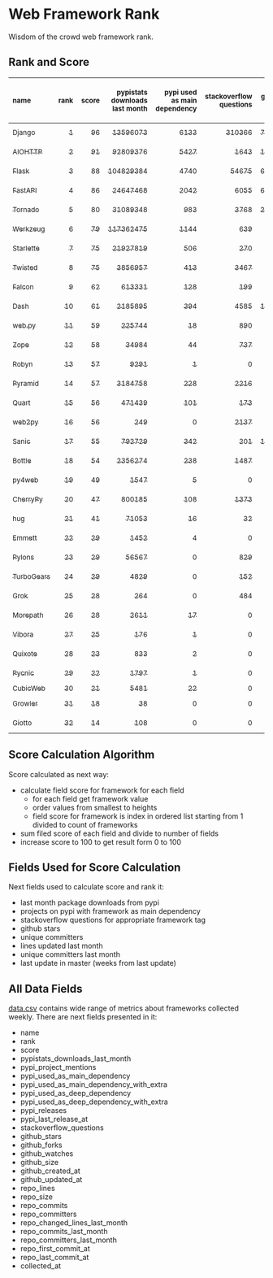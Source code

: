 # Web Framework Rank
Wisdom of the crowd web framework rank.

## Rank and Score
<sub>name</sub> | <sub>rank</sub> | <sub>score</sub> | <sub>pypistats downloads last month</sub> | <sub>pypi used as main dependency</sub> | <sub>stackoverflow questions</sub> | <sub>github stars</sub> | <sub>repo unique committers</sub> | <sub>repo changed lines last month</sub> | <sub>repo unique committers last month</sub> | <sub>repo last commit</sub>
:--- | ---: | ---: | ---: | ---: | ---: | ---: | ---: | ---: | ---: | ---:
[<sub>Django</sub>](https://github.com/django/django "first commit: 2005-07-13") | [<sub>1</sub>](# "  +0 last week") | [<sub>96</sub>](# "  +1 last week") | [<sub>13596073</sub>](# "  #7 in pypistats downloads last month -2.54% last week") | [<sub>6133</sub>](# "  #1 in pypi used as main dependency +0.38% last week") | [<sub>310366</sub>](# "  #1 in stackoverflow questions +0.02% last week") | [<sub>74188</sub>](# "  #1 in github stars +0.17% last week") | [<sub>2983</sub>](# "  #1 in repo unique committers +0.1% last week") | [<sub>3638</sub>](# "▲ #4 in repo changed lines last month -1.6% last week") | [<sub>33</sub>](# "  #1 in repo unique committers last month -2.94% last week") | [<sub>2023-11-25</sub>](# "  #1 in repo last commit 1 week ago")
[<sub>AIOHTTP</sub>](https://github.com/aio-libs/aiohttp "first commit: 2013-10-01") | [<sub>2</sub>](# "  +0 last week") | [<sub>91</sub>](# "  +0 last week") | [<sub>92809376</sub>](# "  #3 in pypistats downloads last month +0.39% last week") | [<sub>5427</sub>](# "  #2 in pypi used as main dependency +0.52% last week") | [<sub>1643</sub>](# "  #9 in stackoverflow questions +0.18% last week") | [<sub>14116</sub>](# "  #7 in github stars +0.14% last week") | [<sub>731</sub>](# "  #3 in repo unique committers +0.27% last week") | [<sub>5441</sub>](# "  #2 in repo changed lines last month -1.89% last week") | [<sub>13</sub>](# "  #2 in repo unique committers last month +0.0% last week") | [<sub>2023-11-25</sub>](# "  #1 in repo last commit 1 week ago")
[<sub>Flask</sub>](https://github.com/pallets/flask "first commit: 2010-04-06; uses: Werkzeug") | [<sub>3</sub>](# "▲ +1 last week") | [<sub>88</sub>](# "▲ -2 last week") | [<sub>104829384</sub>](# "  #2 in pypistats downloads last month -1.23% last week") | [<sub>4740</sub>](# "  #3 in pypi used as main dependency +0.47% last week") | [<sub>54675</sub>](# "  #2 in stackoverflow questions +0.05% last week") | [<sub>65034</sub>](# "  #2 in github stars +0.1% last week") | [<sub>842</sub>](# "  #2 in repo unique committers +0.0% last week") | [<sub>1837</sub>](# "  #7 in repo changed lines last month -0.22% last week") | [<sub>4</sub>](# "▼ #8 in repo unique committers last month -20.0% last week") | [<sub>2023-11-15</sub>](# "▼ #11 in repo last commit 2 weeks ago")
[<sub>FastAPI</sub>](https://github.com/tiangolo/fastapi "first commit: 2018-12-05; uses: Starlette") | [<sub>4</sub>](# "▼ -1 last week") | [<sub>86</sub>](# "▼ -4 last week") | [<sub>24647468</sub>](# "  #5 in pypistats downloads last month +4.49% last week") | [<sub>2042</sub>](# "  #4 in pypi used as main dependency +1.34% last week") | [<sub>6055</sub>](# "  #3 in stackoverflow questions +0.3% last week") | [<sub>64989</sub>](# "  #3 in github stars +0.38% last week") | [<sub>531</sub>](# "  #4 in repo unique committers +0.0% last week") | [<sub>119</sub>](# "▼ #14 in repo changed lines last month -88.55% last week") | [<sub>7</sub>](# "▼ #5 in repo unique committers last month -46.15% last week") | [<sub>2023-11-18</sub>](# "▼ #4 in repo last commit 2 weeks ago")
[<sub>Tornado</sub>](https://github.com/tornadoweb/tornado "first commit: 2009-09-09") | [<sub>5</sub>](# "  +0 last week") | [<sub>80</sub>](# "  +0 last week") | [<sub>31089348</sub>](# "  #4 in pypistats downloads last month +0.14% last week") | [<sub>983</sub>](# "  #6 in pypi used as main dependency +0.41% last week") | [<sub>3768</sub>](# "  #5 in stackoverflow questions -0.05% last week") | [<sub>21334</sub>](# "  #4 in github stars +0.0% last week") | [<sub>451</sub>](# "  #6 in repo unique committers +0.0% last week") | [<sub>440</sub>](# "▲ #9 in repo changed lines last month +0.0% last week") | [<sub>1</sub>](# "  #12 in repo unique committers last month +0.0% last week") | [<sub>2023-11-16</sub>](# "▼ #11 in repo last commit 2 weeks ago")
[<sub>Werkzeug</sub>](https://github.com/pallets/werkzeug "first commit: 2007-05-04; used by: Flask and Quart") | [<sub>6</sub>](# "  +0 last week") | [<sub>79</sub>](# "  -1 last week") | [<sub>117362475</sub>](# "  #1 in pypistats downloads last month -1.16% last week") | [<sub>1144</sub>](# "  #5 in pypi used as main dependency +0.26% last week") | [<sub>639</sub>](# "  #15 in stackoverflow questions +0.31% last week") | [<sub>6451</sub>](# "  #12 in github stars +0.03% last week") | [<sub>495</sub>](# "  #5 in repo unique committers +0.0% last week") | [<sub>1843</sub>](# "  #6 in repo changed lines last month -2.12% last week") | [<sub>5</sub>](# "  #6 in repo unique committers last month -16.67% last week") | [<sub>2023-11-11</sub>](# "▼ #11 in repo last commit 3 weeks ago")
[<sub>Starlette</sub>](https://github.com/encode/starlette "first commit: 2018-06-25; used by: FastAPI") | [<sub>7</sub>](# "▲ +1 last week") | [<sub>75</sub>](# "▲ +4 last week") | [<sub>21927819</sub>](# "  #6 in pypistats downloads last month +1.25% last week") | [<sub>506</sub>](# "  #7 in pypi used as main dependency +2.02% last week") | [<sub>270</sub>](# "  #17 in stackoverflow questions +0.37% last week") | [<sub>8902</sub>](# "  #9 in github stars +0.24% last week") | [<sub>259</sub>](# "  #11 in repo unique committers +0.0% last week") | [<sub>133</sub>](# "▲ #12 in repo changed lines last month -6.99% last week") | [<sub>9</sub>](# "▲ #3 in repo unique committers last month +12.5% last week") | [<sub>2023-11-23</sub>](# "▲ #4 in repo last commit 1 week ago")
[<sub>Twisted</sub>](https://github.com/twisted/twisted "first commit: 2001-07-09") | [<sub>8</sub>](# "▼ -1 last week") | [<sub>75</sub>](# "▼ +0 last week") | [<sub>3856957</sub>](# "  #8 in pypistats downloads last month -1.09% last week") | [<sub>413</sub>](# "  #8 in pypi used as main dependency +0.0% last week") | [<sub>3467</sub>](# "  #6 in stackoverflow questions +0.0% last week") | [<sub>5263</sub>](# "  #15 in github stars +0.11% last week") | [<sub>307</sub>](# "  #9 in repo unique committers +0.0% last week") | [<sub>3641</sub>](# "▲ #3 in repo changed lines last month -14.77% last week") | [<sub>4</sub>](# "▲ #8 in repo unique committers last month +0.0% last week") | [<sub>2023-11-06</sub>](# "▼ #15 in repo last commit 3 weeks ago")
[<sub>Falcon</sub>](https://github.com/falconry/falcon "first commit: 2012-12-06; used by: hug") | [<sub>9</sub>](# "▲ +1 last week") | [<sub>62</sub>](# "▲ -1 last week") | [<sub>613331</sub>](# "  #14 in pypistats downloads last month -1.11% last week") | [<sub>128</sub>](# "  #13 in pypi used as main dependency +0.0% last week") | [<sub>199</sub>](# "  #19 in stackoverflow questions +0.0% last week") | [<sub>9296</sub>](# "  #8 in github stars +0.03% last week") | [<sub>208</sub>](# "  #13 in repo unique committers +0.0% last week") | [<sub>150</sub>](# "▲ #11 in repo changed lines last month +0.0% last week") | [<sub>1</sub>](# "  #12 in repo unique committers last month +0.0% last week") | [<sub>2023-11-12</sub>](# "▼ #11 in repo last commit 2 weeks ago")
[<sub>Dash</sub>](https://github.com/plotly/dash "first commit: 2015-04-10") | [<sub>10</sub>](# "▼ -1 last week") | [<sub>61</sub>](# "▼ -7 last week") | [<sub>2185895</sub>](# "  #11 in pypistats downloads last month -0.7% last week") | [<sub>394</sub>](# "  #9 in pypi used as main dependency +0.25% last week") | [<sub>4585</sub>](# "  #4 in stackoverflow questions +0.07% last week") | [<sub>19673</sub>](# "  #5 in github stars +0.16% last week") | [<sub>172</sub>](# "  #15 in repo unique committers +0.0% last week") | [<sub>0</sub>](# "  #16 in repo changed lines last month -100.0% last week") | [<sub>0</sub>](# "▼ #16 in repo unique committers last month -100.0% last week") | [<sub>2023-10-26</sub>](# "  #16 in repo last commit 5 weeks ago")
[<sub>web.py</sub>](https://github.com/webpy/webpy "first commit: 1970-01-01") | [<sub>11</sub>](# "  +0 last week") | [<sub>59</sub>](# "  -1 last week") | [<sub>225744</sub>](# "  #16 in pypistats downloads last month +2.57% last week") | [<sub>18</sub>](# "  #18 in pypi used as main dependency +0.0% last week") | [<sub>890</sub>](# "  #12 in stackoverflow questions +0.0% last week") | [<sub>5850</sub>](# "  #13 in github stars +0.07% last week") | [<sub>95</sub>](# "  #19 in repo unique committers +0.0% last week") | [<sub>108</sub>](# "  #15 in repo changed lines last month +0.0% last week") | [<sub>1</sub>](# "  #12 in repo unique committers last month +0.0% last week") | [<sub>2023-11-18</sub>](# "▼ #4 in repo last commit 2 weeks ago")
[<sub>Zope</sub>](https://github.com/zopefoundation/Zope "first commit: 1996-06-17") | [<sub>12</sub>](# "▲ +3 last week") | [<sub>58</sub>](# "▲ +3 last week") | [<sub>34984</sub>](# "  #19 in pypistats downloads last month -9.1% last week") | [<sub>44</sub>](# "  #16 in pypi used as main dependency +0.0% last week") | [<sub>737</sub>](# "  #14 in stackoverflow questions -0.14% last week") | [<sub>334</sub>](# "  #25 in github stars +0.0% last week") | [<sub>177</sub>](# "  #14 in repo unique committers +0.0% last week") | [<sub>239</sub>](# "▲ #10 in repo changed lines last month -38.87% last week") | [<sub>3</sub>](# "  #10 in repo unique committers last month +0.0% last week") | [<sub>2023-11-24</sub>](# "▲ #4 in repo last commit 1 week ago")
[<sub>Robyn</sub>](https://github.com/sansyrox/robyn "first commit: 2021-05-22") | [<sub>13</sub>](# "▲ +4 last week") | [<sub>57</sub>](# "▲ +3 last week") | [<sub>9291</sub>](# "  #20 in pypistats downloads last month -28.03% last week") | [<sub>1</sub>](# "  #24 in pypi used as main dependency +0.0% last week") | [<sub>0</sub>](# "  #23 in stackoverflow questions +100% last week") | [<sub>3108</sub>](# "  #17 in github stars +0.26% last week") | [<sub>59</sub>](# "  #21 in repo unique committers +0.0% last week") | [<sub>12669</sub>](# "  #1 in repo changed lines last month -7.39% last week") | [<sub>8</sub>](# "  #4 in repo unique committers last month -11.11% last week") | [<sub>2023-11-25</sub>](# "▲ #1 in repo last commit 1 week ago")
[<sub>Pyramid</sub>](https://github.com/Pylons/pyramid "first commit: 2008-07-04; used by: CubicWeb") | [<sub>14</sub>](# "▼ -1 last week") | [<sub>57</sub>](# "▼ +1 last week") | [<sub>3184758</sub>](# "  #9 in pypistats downloads last month +0.36% last week") | [<sub>228</sub>](# "  #12 in pypi used as main dependency +0.0% last week") | [<sub>2216</sub>](# "  #7 in stackoverflow questions +0.0% last week") | [<sub>3861</sub>](# "  #16 in github stars -0.03% last week") | [<sub>365</sub>](# "  #8 in repo unique committers +0.0% last week") | [<sub>0</sub>](# "▲ #16 in repo changed lines last month +100% last week") | [<sub>0</sub>](# "▲ #16 in repo unique committers last month +100% last week") | [<sub>2023-09-14</sub>](# "  #19 in repo last commit 11 weeks ago")
[<sub>Quart</sub>](https://github.com/pallets/quart "first commit: 2017-05-14; uses: Werkzeug") | [<sub>15</sub>](# "▼ -3 last week") | [<sub>56</sub>](# "▼ -1 last week") | [<sub>471439</sub>](# "  #15 in pypistats downloads last month -5.15% last week") | [<sub>101</sub>](# "  #15 in pypi used as main dependency +1.0% last week") | [<sub>173</sub>](# "  #20 in stackoverflow questions +0.0% last week") | [<sub>2337</sub>](# "  #18 in github stars +0.78% last week") | [<sub>101</sub>](# "  #18 in repo unique committers +0.0% last week") | [<sub>120</sub>](# "▲ #13 in repo changed lines last month +9.09% last week") | [<sub>1</sub>](# "  #12 in repo unique committers last month +0.0% last week") | [<sub>2023-11-19</sub>](# "▼ #4 in repo last commit 1 week ago")
[<sub>web2py</sub>](https://github.com/web2py/web2py "first commit: 2011-11-23") | [<sub>16</sub>](# "  +0 last week") | [<sub>56</sub>](# "  +2 last week") | [<sub>249</sub>](# "  #29 in pypistats downloads last month -10.11% last week") | [<sub>0</sub>](# "  #27 in pypi used as main dependency +100% last week") | [<sub>2137</sub>](# "  #8 in stackoverflow questions -0.05% last week") | [<sub>2061</sub>](# "  #19 in github stars +0.05% last week") | [<sub>275</sub>](# "  #10 in repo unique committers +0.0% last week") | [<sub>756</sub>](# "▲ #8 in repo changed lines last month +27.7% last week") | [<sub>2</sub>](# "  #11 in repo unique committers last month +0.0% last week") | [<sub>2023-11-20</sub>](# "▲ #4 in repo last commit 1 week ago")
[<sub>Sanic</sub>](https://github.com/sanic-org/sanic "first commit: 2016-05-26") | [<sub>17</sub>](# "▼ -3 last week") | [<sub>55</sub>](# "▼ +0 last week") | [<sub>792729</sub>](# "▼ #13 in pypistats downloads last month -3.46% last week") | [<sub>342</sub>](# "  #10 in pypi used as main dependency +0.0% last week") | [<sub>201</sub>](# "  #18 in stackoverflow questions +0.5% last week") | [<sub>17459</sub>](# "  #6 in github stars +0.07% last week") | [<sub>371</sub>](# "  #7 in repo unique committers +0.0% last week") | [<sub>0</sub>](# "▲ #16 in repo changed lines last month +100% last week") | [<sub>0</sub>](# "▲ #16 in repo unique committers last month +100% last week") | [<sub>2023-09-07</sub>](# "  #20 in repo last commit 12 weeks ago")
[<sub>Bottle</sub>](https://github.com/bottlepy/bottle "first commit: 2009-06-30") | [<sub>18</sub>](# "  +0 last week") | [<sub>54</sub>](# "  +0 last week") | [<sub>2356274</sub>](# "  #10 in pypistats downloads last month -0.97% last week") | [<sub>238</sub>](# "  #11 in pypi used as main dependency +0.42% last week") | [<sub>1487</sub>](# "  #10 in stackoverflow questions +0.07% last week") | [<sub>8151</sub>](# "  #10 in github stars +0.09% last week") | [<sub>231</sub>](# "  #12 in repo unique committers +0.0% last week") | [<sub>0</sub>](# "▲ #16 in repo changed lines last month +100% last week") | [<sub>0</sub>](# "▲ #16 in repo unique committers last month +100% last week") | [<sub>2022-09-05</sub>](# "  #25 in repo last commit 64 weeks ago")
[<sub>py4web</sub>](https://github.com/web2py/py4web "first commit: 2019-03-25") | [<sub>19</sub>](# "  +0 last week") | [<sub>49</sub>](# "  +1 last week") | [<sub>1547</sub>](# "▲ #25 in pypistats downloads last month +6.32% last week") | [<sub>5</sub>](# "  #21 in pypi used as main dependency +0.0% last week") | [<sub>0</sub>](# "  #23 in stackoverflow questions +100% last week") | [<sub>212</sub>](# "  #27 in github stars +1.44% last week") | [<sub>72</sub>](# "  #20 in repo unique committers +0.0% last week") | [<sub>2809</sub>](# "▼ #5 in repo changed lines last month -45.53% last week") | [<sub>5</sub>](# "▲ #6 in repo unique committers last month +0.0% last week") | [<sub>2023-11-23</sub>](# "▲ #4 in repo last commit 1 week ago")
[<sub>CherryPy</sub>](https://github.com/cherrypy/cherrypy "first commit: 2004-11-20") | [<sub>20</sub>](# "  +0 last week") | [<sub>47</sub>](# "  +1 last week") | [<sub>800185</sub>](# "▲ #12 in pypistats downloads last month -1.65% last week") | [<sub>108</sub>](# "  #14 in pypi used as main dependency +0.0% last week") | [<sub>1373</sub>](# "  #11 in stackoverflow questions -0.07% last week") | [<sub>1725</sub>](# "  #20 in github stars +0.06% last week") | [<sub>148</sub>](# "  #16 in repo unique committers +0.0% last week") | [<sub>0</sub>](# "▲ #16 in repo changed lines last month +100% last week") | [<sub>0</sub>](# "▲ #16 in repo unique committers last month +100% last week") | [<sub>2023-08-04</sub>](# "  #22 in repo last commit 17 weeks ago")
[<sub>hug</sub>](https://github.com/hugapi/hug "first commit: 2015-07-17; uses: Falcon") | [<sub>21</sub>](# "  +0 last week") | [<sub>41</sub>](# "  +0 last week") | [<sub>71053</sub>](# "  #17 in pypistats downloads last month -0.14% last week") | [<sub>16</sub>](# "  #20 in pypi used as main dependency +0.0% last week") | [<sub>32</sub>](# "  #22 in stackoverflow questions +0.0% last week") | [<sub>6740</sub>](# "  #11 in github stars -0.01% last week") | [<sub>125</sub>](# "  #17 in repo unique committers +0.0% last week") | [<sub>0</sub>](# "▲ #16 in repo changed lines last month +100% last week") | [<sub>0</sub>](# "▲ #16 in repo unique committers last month +100% last week") | [<sub>2023-06-30</sub>](# "  #23 in repo last commit 22 weeks ago")
[<sub>Emmett</sub>](https://github.com/emmett-framework/emmett "first commit: 2014-10-22") | [<sub>22</sub>](# "  +0 last week") | [<sub>29</sub>](# "  +0 last week") | [<sub>1452</sub>](# "▼ #26 in pypistats downloads last month -1.43% last week") | [<sub>4</sub>](# "  #22 in pypi used as main dependency +0.0% last week") | [<sub>0</sub>](# "  #23 in stackoverflow questions +100% last week") | [<sub>891</sub>](# "  #21 in github stars +0.11% last week") | [<sub>25</sub>](# "  #27 in repo unique committers +0.0% last week") | [<sub>0</sub>](# "▲ #16 in repo changed lines last month +100% last week") | [<sub>0</sub>](# "▲ #16 in repo unique committers last month +100% last week") | [<sub>2023-10-18</sub>](# "  #17 in repo last commit 6 weeks ago")
[<sub>Pylons</sub>](https://github.com/Pylons/pylons "first commit: 2006-02-18") | [<sub>23</sub>](# "  +0 last week") | [<sub>29</sub>](# "  +0 last week") | [<sub>56567</sub>](# "  #18 in pypistats downloads last month -3.97% last week") | [<sub>0</sub>](# "  #27 in pypi used as main dependency +100% last week") | [<sub>829</sub>](# "  #13 in stackoverflow questions +0.0% last week") | [<sub>229</sub>](# "  #26 in github stars +0.0% last week") | [<sub>36</sub>](# "  #24 in repo unique committers +0.0% last week") | [<sub>0</sub>](# "▲ #16 in repo changed lines last month +100% last week") | [<sub>0</sub>](# "▲ #16 in repo unique committers last month +100% last week") | [<sub>2018-01-12</sub>](# "  #30 in repo last commit 307 weeks ago")
[<sub>TurboGears</sub>](https://github.com/TurboGears/tg2 "first commit: 2007-06-27") | [<sub>24</sub>](# "  +0 last week") | [<sub>29</sub>](# "  +0 last week") | [<sub>4829</sub>](# "  #22 in pypistats downloads last month -3.19% last week") | [<sub>0</sub>](# "  #27 in pypi used as main dependency +100% last week") | [<sub>152</sub>](# "  #21 in stackoverflow questions +0.0% last week") | [<sub>792</sub>](# "  #22 in github stars -0.25% last week") | [<sub>37</sub>](# "  #23 in repo unique committers +0.0% last week") | [<sub>0</sub>](# "▲ #16 in repo changed lines last month +100% last week") | [<sub>0</sub>](# "▲ #16 in repo unique committers last month +100% last week") | [<sub>2023-05-30</sub>](# "  #24 in repo last commit 26 weeks ago")
[<sub>Grok</sub>](https://github.com/zopefoundation/grok "first commit: 2006-10-14") | [<sub>25</sub>](# "  +0 last week") | [<sub>28</sub>](# "  +0 last week") | [<sub>264</sub>](# "  #28 in pypistats downloads last month -15.92% last week") | [<sub>0</sub>](# "  #27 in pypi used as main dependency +100% last week") | [<sub>484</sub>](# "  #16 in stackoverflow questions +0.0% last week") | [<sub>22</sub>](# "  #31 in github stars +0.0% last week") | [<sub>42</sub>](# "  #22 in repo unique committers +0.0% last week") | [<sub>0</sub>](# "▲ #16 in repo changed lines last month +100% last week") | [<sub>0</sub>](# "▲ #16 in repo unique committers last month +100% last week") | [<sub>2023-09-22</sub>](# "  #18 in repo last commit 10 weeks ago")
[<sub>Morepath</sub>](https://github.com/morepath/morepath "first commit: 2013-07-17") | [<sub>26</sub>](# "  +0 last week") | [<sub>28</sub>](# "  +0 last week") | [<sub>2611</sub>](# "  #23 in pypistats downloads last month -9.62% last week") | [<sub>17</sub>](# "  #19 in pypi used as main dependency +0.0% last week") | [<sub>0</sub>](# "  #23 in stackoverflow questions +100% last week") | [<sub>395</sub>](# "  #24 in github stars -0.25% last week") | [<sub>28</sub>](# "  #25 in repo unique committers +0.0% last week") | [<sub>0</sub>](# "▲ #16 in repo changed lines last month +100% last week") | [<sub>0</sub>](# "▲ #16 in repo unique committers last month +100% last week") | [<sub>2022-05-29</sub>](# "  #26 in repo last commit 78 weeks ago")
[<sub>Vibora</sub>](https://github.com/vibora-io/vibora "first commit: 2018-06-13") | [<sub>27</sub>](# "  +0 last week") | [<sub>25</sub>](# "  +0 last week") | [<sub>176</sub>](# "  #30 in pypistats downloads last month +5.39% last week") | [<sub>1</sub>](# "  #24 in pypi used as main dependency +0.0% last week") | [<sub>0</sub>](# "  #23 in stackoverflow questions +100% last week") | [<sub>5705</sub>](# "  #14 in github stars -0.04% last week") | [<sub>27</sub>](# "  #26 in repo unique committers +0.0% last week") | [<sub>0</sub>](# "▲ #16 in repo changed lines last month +100% last week") | [<sub>0</sub>](# "▲ #16 in repo unique committers last month +100% last week") | [<sub>2019-02-11</sub>](# "  #29 in repo last commit 250 weeks ago")
[<sub>Quixote</sub>](https://github.com/nascheme/quixote "first commit: 2006-03-16") | [<sub>28</sub>](# "  +0 last week") | [<sub>23</sub>](# "  +0 last week") | [<sub>833</sub>](# "  #27 in pypistats downloads last month -6.72% last week") | [<sub>2</sub>](# "  #23 in pypi used as main dependency +0.0% last week") | [<sub>0</sub>](# "  #23 in stackoverflow questions +100% last week") | [<sub>82</sub>](# "  #29 in github stars +0.0% last week") | [<sub>6</sub>](# "  #29 in repo unique committers +0.0% last week") | [<sub>0</sub>](# "▲ #16 in repo changed lines last month +100% last week") | [<sub>0</sub>](# "▲ #16 in repo unique committers last month +100% last week") | [<sub>2023-09-05</sub>](# "  #20 in repo last commit 12 weeks ago")
[<sub>Pycnic</sub>](https://github.com/nullism/pycnic "first commit: 2015-11-04") | [<sub>29</sub>](# "  +0 last week") | [<sub>22</sub>](# "  +0 last week") | [<sub>1797</sub>](# "  #24 in pypistats downloads last month -21.18% last week") | [<sub>1</sub>](# "  #24 in pypi used as main dependency +0.0% last week") | [<sub>0</sub>](# "  #23 in stackoverflow questions +100% last week") | [<sub>159</sub>](# "  #28 in github stars +0.0% last week") | [<sub>11</sub>](# "  #28 in repo unique committers +0.0% last week") | [<sub>0</sub>](# "▲ #16 in repo changed lines last month +100% last week") | [<sub>0</sub>](# "▲ #16 in repo unique committers last month +100% last week") | [<sub>2022-04-05</sub>](# "  #27 in repo last commit 86 weeks ago")
[<sub>CubicWeb</sub>](https://forge.extranet.logilab.fr/cubicweb/cubicweb "uses: Pyramid") | [<sub>30</sub>](# "  +0 last week") | [<sub>21</sub>](# "  +0 last week") | [<sub>5481</sub>](# "  #21 in pypistats downloads last month +8.47% last week") | [<sub>22</sub>](# "  #17 in pypi used as main dependency +0.0% last week") | [<sub>0</sub>](# "  #23 in stackoverflow questions +100% last week") | [<sub>0</sub>](# "  #32 in github stars +100% last week") | [<sub>0</sub>](# "  #32 in repo unique committers +100% last week") | [<sub>0</sub>](# "▲ #16 in repo changed lines last month +100% last week") | [<sub>0</sub>](# "▲ #16 in repo unique committers last month +100% last week") | [<sub></sub>](# "  #31 in repo last commit")
[<sub>Growler</sub>](https://github.com/pyGrowler/Growler "first commit: 2014-08-17") | [<sub>31</sub>](# "  +0 last week") | [<sub>18</sub>](# "  +0 last week") | [<sub>38</sub>](# "  #32 in pypistats downloads last month -2.56% last week") | [<sub>0</sub>](# "  #27 in pypi used as main dependency +100% last week") | [<sub>0</sub>](# "  #23 in stackoverflow questions +100% last week") | [<sub>687</sub>](# "  #23 in github stars -0.15% last week") | [<sub>6</sub>](# "  #29 in repo unique committers +0.0% last week") | [<sub>0</sub>](# "▲ #16 in repo changed lines last month +100% last week") | [<sub>0</sub>](# "▲ #16 in repo unique committers last month +100% last week") | [<sub>2020-03-08</sub>](# "  #28 in repo last commit 194 weeks ago")
[<sub>Giotto</sub>](https://github.com/priestc/giotto "first commit: 2012-02-26") | [<sub>32</sub>](# "  +0 last week") | [<sub>14</sub>](# "  +1 last week") | [<sub>108</sub>](# "  #31 in pypistats downloads last month +12.5% last week") | [<sub>0</sub>](# "  #27 in pypi used as main dependency +100% last week") | [<sub>0</sub>](# "  #23 in stackoverflow questions +100% last week") | [<sub>58</sub>](# "  #30 in github stars +0.0% last week") | [<sub>3</sub>](# "  #31 in repo unique committers +0.0% last week") | [<sub>0</sub>](# "▲ #16 in repo changed lines last month +100% last week") | [<sub>0</sub>](# "▲ #16 in repo unique committers last month +100% last week") | [<sub>2013-10-07</sub>](# "  #31 in repo last commit 529 weeks ago")

## Score Calculation Algorithm
Score calculated as next way:
- calculate field score for framework for each field
  - for each field get framework value
  - order values from smallest to heights
  - field score for framework is index in ordered list starting from 1 divided to count of frameworks
- sum filed score of each field and divide to number of fields
- increase score to 100 to get result form 0 to 100

## Fields Used for Score Calculation
Next fields used to calculate score and rank it:
- last month package downloads from pypi
- projects on pypi with framework as main dependency
- stackoverflow questions for appropriate framework tag
- github stars
- unique committers
- lines updated last month
- unique committers last month
- last update in master (weeks from last update)

## All Data Fields
[data.csv](data.csv) contains wide range of metrics about frameworks collected weekly.
There are next fields presented in it: 

- name
- rank
- score
- pypistats_downloads_last_month
- pypi_project_mentions
- pypi_used_as_main_dependency
- pypi_used_as_main_dependency_with_extra
- pypi_used_as_deep_dependency
- pypi_used_as_deep_dependency_with_extra
- pypi_releases
- pypi_last_release_at
- stackoverflow_questions
- github_stars
- github_forks
- github_watches
- github_size
- github_created_at
- github_updated_at
- repo_lines
- repo_size
- repo_commits
- repo_committers
- repo_changed_lines_last_month
- repo_commits_last_month
- repo_committers_last_month
- repo_first_commit_at
- repo_last_commit_at
- collected_at
